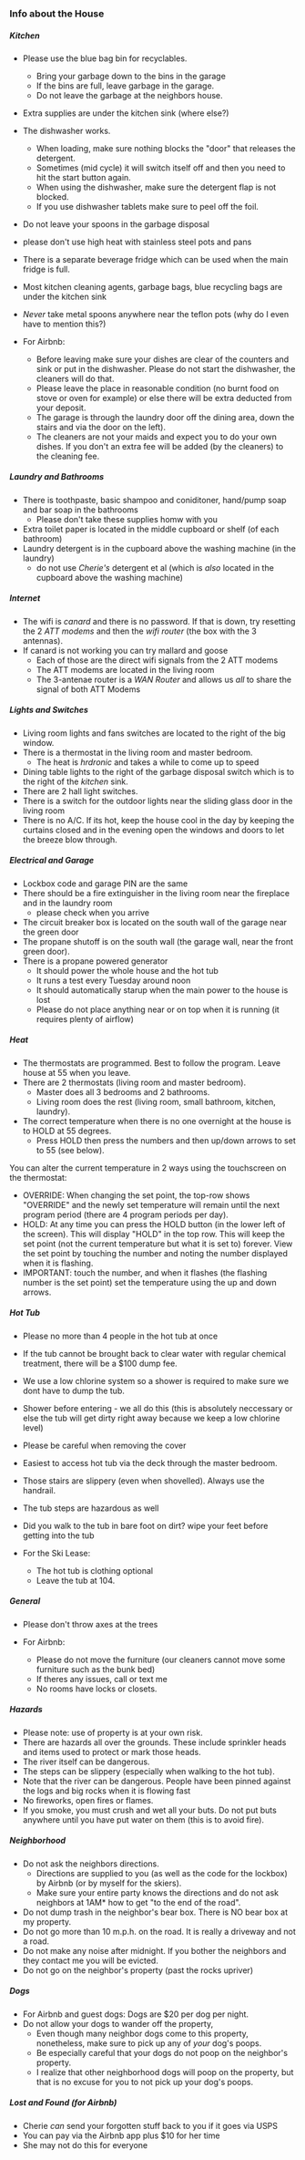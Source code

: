 ### Info about the House

##### Kitchen

* Please use the blue bag bin for recyclables. 
  * Bring your garbage down to the bins in the garage 
  * If the bins are full, leave garbage in the garage. 
  * Do not leave the garbage at the neighbors house.
* Extra supplies are under the kitchen sink (where else?)
* The dishwasher works. 
    * When loading, make sure nothing blocks the "door" that releases the detergent. 
	* Sometimes (mid cycle) it will switch itself off and then you need to hit the start button again.
    * When using the dishwasher, make sure the detergent flap is not blocked. 
	* If you use dishwasher tablets make sure to peel off the foil.
* Do not leave your spoons in the garbage disposal
* please don't use high heat with stainless steel pots and pans
* There is a separate beverage fridge which can be used when the main fridge is full.
* Most kitchen cleaning agents, garbage bags, blue recycling bags are under the kitchen sink
* _Never_ take metal spoons anywhere near the teflon pots (why do I even have to mention this?)

* For Airbnb:
	* Before leaving make sure your dishes are clear of the counters and sink or put in the dishwasher. Please do not start the dishwasher,  the cleaners will do that.
	* Please leave the place in reasonable condition (no burnt food on stove or oven for example) or else there will be extra deducted from your deposit.
	* The garage is through the laundry door off the dining area, down the stairs and via the door on the left). 
	* The cleaners are not your maids and expect you to do your own dishes. If you don't an extra fee will be added (by the cleaners) to the cleaning fee.

##### Laundry and Bathrooms

* There is toothpaste, basic shampoo and coniditoner, hand/pump soap and bar soap in the bathrooms
  * Please don't take these supplies homw with you
* Extra toilet paper is located in the middle cupboard or shelf (of each bathroom)
* Laundry detergent is in the cupboard above the washing machine (in the laundry)
  * do not use _Cherie's_ detergent et al (which is _also_ located in the cupboard above the washing machine)


##### Internet

* The wifi is _canard_ and there is no password. If that is down, try resetting the 2 _ATT modems_ and then the _wifi router_ (the box with the 3 antennas).
* If canard is not working you can try mallard and goose
  * Each of those are the direct wifi signals from the 2 ATT modems
  * The ATT modems are located in the living room
  * The 3-antenae router is a _WAN Router_ and allows us _all_ to share the signal of both ATT Modems

##### Lights and Switches

* Living room lights and fans switches are located to the right of the big window.
* There is a thermostat in the living room and master bedroom. 
  * The heat is _hrdronic_ and takes a while to come up to speed
* Dining table lights to the right of the garbage disposal switch which is to the right of the _kitchen_ sink.
* There are 2 hall light switches.
* There is a switch for the outdoor lights near the sliding glass door in the living room
* There is no A/C. If its hot, keep the house cool in the day by keeping the curtains closed and in the evening open the windows and doors to let the breeze blow through.

##### Electrical and Garage

* Lockbox code and garage PIN are the same
* There should be a fire extinguisher in the living room near the fireplace and in the laundry room
  * please check when you arrive
* The circuit breaker box is located on the south wall of the garage near the green door
* The propane shutoff is on the south wall (the garage wall, near the front green door).
* There is a propane powered generator
  * It should power the whole house and the hot tub
  * It runs a test every Tuesday around noon
  * It should automatically starup when the main power to the house is lost
  * Please do not place anything near or on top when it is running (it requires plenty of airflow)

##### Heat

* The thermostats are programmed. Best to follow the program. Leave house at 55 when you leave.
* There are 2 thermostats (living room and master bedroom). 
  * Master does all 3 bedrooms and 2 bathrooms. 
  * Living room does the rest (living room, small bathroom, kitchen, laundry). 
* The correct temperature when there is no one overnight at the house is to HOLD at 55 degrees. 
  * Press HOLD then press the numbers and then up/down arrows to set to 55 (see below).

You can alter the current temperature in 2 ways using the touchscreen on the thermostat:

  * OVERRIDE: When changing the set point, the top-row shows "OVERRIDE" and the newly set temperature will remain until the next program period (there are 4 program periods per day). 
  * HOLD: At any time you can press the HOLD button (in the lower left of the screen). This will display "HOLD" in the top row. This will keep the set point (not the current temperature but what it is set to) forever. View the set point by touching the number and noting the number displayed when it is flashing.
  * IMPORTANT: touch the number, and when it flashes (the flashing number is the set point) set the temperature using the up and down arrows. 

##### Hot Tub

* Please no more than 4 people in the hot tub at once
* If the tub cannot be brought back to clear water with regular chemical treatment, there will be a $100 dump fee.
* We use a low chlorine system so a shower is required to make sure we dont have to dump the tub.
* Shower before entering - we all do this (this is absolutely neccessary or else the tub will get dirty right away because we keep a low chlorine level)
* Please be careful when removing the cover
* Easiest to access hot tub via the deck through the master bedroom.
* Those stairs are slippery (even when shovelled). Always use the handrail.
* The tub steps are hazardous as well
* Did you walk to the tub in bare foot on dirt? wipe your feet before getting into the tub

* For the Ski Lease:	
	* The hot tub is clothing optional
	* Leave the tub at 104. 

##### General

* Please don't throw axes at the trees

* For Airbnb:
	* Please do not move the furniture (our cleaners cannot move some furniture such as the bunk bed)
	* If theres any issues, call or text me
	* No rooms have locks or closets.

##### Hazards

* Please note: use of property is at your own risk.
* There are hazards all over the grounds. These include sprinkler heads and items used to protect or mark those heads. 
* The river itself can be dangerous. 
* The steps can be slippery (especially when walking to the hot tub).
* Note that the  river can be dangerous. People have been pinned against the logs and big rocks when it is flowing fast
* No fireworks, open fires or flames.
* If you smoke, you must crush and wet all your buts. Do not put buts anywhere until you have put water on them (this is to avoid fire). 

##### Neighborhood

* Do not ask the neighbors directions. 
  * Directions are supplied to you (as well as the code for the lockbox) by Airbnb (or by myself for the skiers). 
  * Make sure your entire party knows the directions and do not ask neighbors at 1AM* how to get "to the end of the road".
* Do not dump trash in the neighbor's bear box. There is NO bear box at my property.
* Do not go more than 10 m.p.h. on the road. It is really a driveway and not a road.
* Do not make any noise after midnight. If you bother the neighbors and they contact me you will be evicted.
* Do not go on the neighbor's property (past the rocks upriver)

##### Dogs

* For Airbnb and guest dogs: Dogs are $20 per dog per night.
* Do not allow your dogs to wander off the property, 
  * Even though many neighbor dogs come to this property, nonetheless, make sure to pick up any of _your_ dog's poops.
  * Be especially careful that your dogs do not poop on the neighbor's property. 
  * I realize that other neighborhood dogs will poop on the property, but that is no excuse for you to not pick up your dog's poops.

##### Lost and Found (for Airbnb)

* Cherie _can_ send your forgotten stuff back to you if it goes via USPS
* You can pay via the Airbnb app plus $10 for her time 
* She may not do this for everyone
